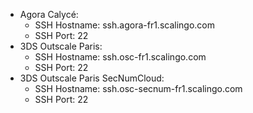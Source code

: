 - Agora Calycé:
  - SSH Hostname: ssh.agora-fr1.scalingo.com
  - SSH Port: 22
- 3DS Outscale Paris:
  - SSH Hostname: ssh.osc-fr1.scalingo.com
  - SSH Port: 22
- 3DS Outscale Paris SecNumCloud:
  - SSH Hostname: ssh.osc-secnum-fr1.scalingo.com
  - SSH Port: 22
